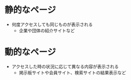 # 静的なページ
- 何度アクセスしても同じものが表示される
  - 企業や団体の紹介サイトなど
# 動的なページ
- アクセスした時の状況に応じて異なる内容が表示される
  - 掲示板サイトや会員サイト、検索サイトの結果表示など
